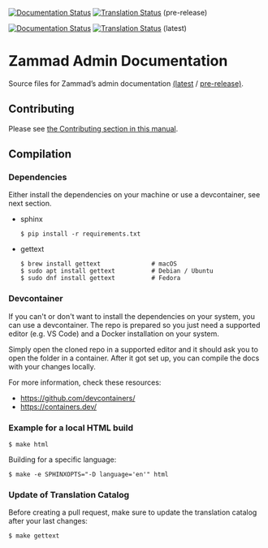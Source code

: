[![Documentation Status][badge_pre-release]][docs_pre-release]
[![Translation Status][tbadge_pre-release]][wbetranslate_pre-release] (pre-release)

[![Documentation Status][badge_latest]][docs_latest]
[![Translation Status][tbadge_latest]][wbetranslate_latest] (latest)

# Zammad Admin Documentation

Source files for Zammad’s admin documentation [(latest][docs_latest] / [pre-release)][docs_pre-release].

## Contributing

Please see [the Contributing section in this manual](https://docs.zammad.org/en/latest/contributing/start.html).

## Compilation

### Dependencies

Either install the dependencies on your machine or use a devcontainer, see next section.

* sphinx

  ```
  $ pip install -r requirements.txt
  ```

* gettext

  ```
  $ brew install gettext              # macOS
  $ sudo apt install gettext          # Debian / Ubuntu
  $ sudo dnf install gettext          # Fedora
  ```

### Devcontainer

If you can't or don't want to install the dependencies on your system, you can use a devcontainer. The repo
is prepared so you just need a supported editor (e.g. VS Code) and a Docker installation on your system.

Simply open the cloned repo in a supported editor and it should ask you to open the folder in a container. After it got
set up, you can compile the docs with your changes locally.

For more information, check these resources:

- https://github.com/devcontainers/
- https://containers.dev/

### Example for a local HTML build

```
$ make html
```
Building for a specific language:

```
$ make -e SPHINXOPTS="-D language='en'" html
```

### Update of Translation Catalog

Before creating a pull request, make sure to update the translation catalog after your last changes:

```
$ make gettext
```

[badge_latest]: https://readthedocs.org/projects/zammad-admin-documentation/badge/?version=latest
[docs_latest]: https://admin-docs.zammad.org/en/latest/

[badge_pre-release]: https://readthedocs.org/projects/zammad-admin-documentation/badge/?version=pre-release
[docs_pre-release]: https://admin-docs.zammad.org/en/pre-release/

[tbadge_pre-release]: https://translations.zammad.org/widget/documentations/admin-documentation-pre-release/svg-badge.svg
[wbetranslate_pre-release]: https://translations.zammad.org/projects/documentations/admin-documentation-pre-release/

[tbadge_latest]: https://translations.zammad.org/widget/documentations/admin-documentation-latest/svg-badge.svg
[wbetranslate_latest]: https://translations.zammad.org/projects/documentations/admin-documentation-latest/

